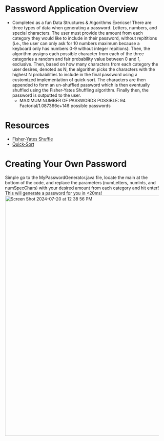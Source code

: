 # Password Application Overview
* Completed as a fun Data Structures & Algorithms Exericse! There are three types of data when generating a password. Letters, numbers, and special characters. The user must provide the amount from each category they would like to include in their password, without repititions (i.e., the user can only ask for 10 numbers maximum because a keyboard only has numbers 0-9 without integer repitions). Then, the algorithm assigns each possible character from each of the three categories a random and fair probability value between 0 and 1, exclusive. Then, based on how many characters from each category the user desires, denoted as N, the algorithm picks the characters with the highest N probabilities to include in the final password using a customized implementation of quick-sort. The characters are then appended to form an un-shuffled password which is then eventually shuffled using the Fisher-Yates Shuffling algorithm. Finally then, the password is outputted to the user.
  * MAXIMUM NUMBER OF PASSWORDS POSSIBLE: 94 Factorial/1.087366e+146 possible passwords

# Resources
* [Fisher-Yates Shuffle](https://www.geeksforgeeks.org/shuffle-a-given-array-using-fisher-yates-shuffle-algorithm/)
* [Quick-Sort](https://www.geeksforgeeks.org/quick-sort-algorithm/)

# Creating Your Own Password
Simple go to the MyPasswordGenerator.java file, locate the main at the bottom of the code, and replace the parameters (numLetters, numInts, and numSpecChars) with your desired amount from each category and hit enter! This will generate a password for you in <20ms!
<img width="786" alt="Screen Shot 2024-07-20 at 12 38 56 PM" src="https://github.com/user-attachments/assets/c59c9c4f-7e13-4407-b518-3e330c6d330e">
